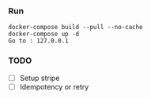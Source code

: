 ### Run
```
docker-compose build --pull --no-cache
docker-compose up -d
Go to : 127.0.0.1
```

### TODO 
- [ ] Setup stripe
- [ ] Idempotency or retry